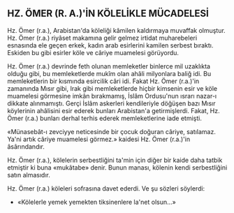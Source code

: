 ## HZ. ÖMER (R. A.)'İN KÖLELİKLE MÜCADELESİ

Hz. Ömer (r.a.), Arabistan'da köleliği kâmilen kaldırmaya muvaffak olmuştur. Hz. Ömer (r.a.) riyâset makamına gelir gelmez irtidat mu­harebeleri esnasında ele geçen erkek, kadın arab esirlerini kamilen serbest bıraktı. Eskiden bu gi­bi esirler köle ve câriye muamelesi görüyordu.

Hz. Ömer (r.a.) devrinde feth olunan mem­leketler binlerce mil uzaklıkta olduğu gibi, bu memleketlerde mukîm olan ahâli milyonlara ba­liğ idi. Bu memleketlerin bir kısmında esircilik câ­ri idi. Fakat Hz. Ömer (r.a.)'in zamanında Mısır gibi, Irak gibi memleketlerde hiçbir kimsenin esir ve köle muamelesi görmesine imkân bırakma­mış, İslâm Ordusu'nun ısrarı nazar-ı dikkate alın­mamıştı. Gerçi İslâm askerleri kendileriyle döğüşen bazı Mısır köylerinin ahâlisini esir ederek bunları Arabistan'a getirmişlerdi. Fakat, Hz. Ömer (r.a.) bunları derhal terhis ederek mem­leketlerine iade etmişti.

«Münasebât-ı zevciyye neticesinde bir çocuk doğuran câriye, satılamaz. Ya'ni artık câriye mu­amelesi görmez.» kaidesi Hz. Ömer (r.a.)'in âsârındandır.

Hz. Ömer (r.a.), kölelerin serbestliğini ta'min için diğer bir kaide daha tatbik etmiştir ki buna «mukâtabe» denir. Bunun manası, kölenin kendi serbestliğini satın almasıdır.

Hz. Ömer (r.a.) köleleri sofrasına davet eder­di. Ve şu sözleri söylerdi:

- «Kölelerle yemek yemekten tiksinenlere la'net olsun...»
